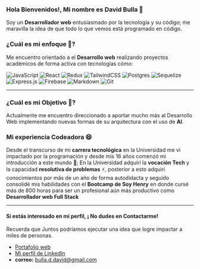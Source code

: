 ### Hola Bienvenidos!, Mi nombre es David Bulla 👋
Soy un **Desarrollador web** entusiasmado por la tecnología y su código; me maravilla la idea de que todo lo que vemos está programado en código.

### ¿Cuál es mi enfoque 🤔?

Me encuentro orientado a el **Desarrollo web** realizando proyectos académicos de forma activa con tecnologías cómo:

![JavaScript](https://img.shields.io/badge/javascript-%23323330.svg?style=for-the-badge&logo=javascript&logoColor=%23F7DF1E)
![React](https://img.shields.io/badge/react-%2320232a.svg?style=for-the-badge&logo=react&logoColor=%2361DAFB)
![Redux](https://img.shields.io/badge/redux-%23593d88.svg?style=for-the-badge&logo=redux&logoColor=white)
![TailwindCSS](https://img.shields.io/badge/tailwindcss-%2338B2AC.svg?style=for-the-badge&logo=tailwind-css&logoColor=white)
![Postgres](https://img.shields.io/badge/postgres-%23316192.svg?style=for-the-badge&logo=postgresql&logoColor=white)
![Sequelize](https://img.shields.io/badge/Sequelize-52B0E7?style=for-the-badge&logo=Sequelize&logoColor=white)
![Express.js](https://img.shields.io/badge/express.js-%23404d59.svg?style=for-the-badge&logo=express&logoColor=%2361DAFB)
![Firebase](https://img.shields.io/badge/firebase-%23039BE5.svg?style=for-the-badge&logo=firebase)
![Markdown](https://img.shields.io/badge/markdown-%23000000.svg?style=for-the-badge&logo=markdown&logoColor=white)
![Git](https://img.shields.io/badge/git-%23F05033.svg?style=for-the-badge&logo=git&logoColor=white)

---

### ¿Cuál es mi Objetivo  🔭?
Actualmente me encuentro direccionado a aportar mucho más al Desarrollo Web implementando nuevas formas de su arquitectura con el uso de **AI**.

### Mi experiencia Codeadora 😄
Desde el transcurso de mi **carrera tecnológica** en la Universidad me vi impactado por la programación y desde mis 16 años comenzó mi introducción a este mundo 🌱; En la Universidad adquirí la **vocación Tech** y la capacidad **resolutiva de problemas** ⚡, posterior a esto adquirí conocimientos por más de un año de forma autodidacta y seguido consolidé mis habilidades con el **Bootcamp de Soy Henry** en donde cursé más de 800 horas para ser un profesional aún más productivo como **Desarrollador web Full Stack** 

---

#### Si estás interesado en mi perfil, ¡ No dudes en Contactarme!
Recuerda que Juntos podríamos ejecutar una idea que logre impactar a miles de personas.
* [Portafolio web](https://portfolio-daprionil.vercel.app/)
* [Mi perfil de LinkedIn](www.linkedin.com/in/david-santiago-bulla-díaz-b5829a250)
* **correo:** bulla.d.david@gmail.com

<!--
**daprionil/daprionil** is a ✨ _special_ ✨ repository because its `README.md` (this file) appears on your GitHub profile.

Here are some ideas to get you started:

- 🔭 I’m currently working on ...
- 🌱 I’m currently learning ...
- 👯 I’m looking to collaborate on ...
- 🤔 I’m looking for help with ...
- 💬 Ask me about ...
- 📫 How to reach me: ...
- 😄 Pronouns: ...
- ⚡ Fun fact: ...
-->
